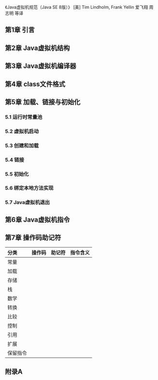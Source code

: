 《Java虚拟机规范（Java SE 8版）》 [美] Tim Lindholm, Frank Yellin 爱飞翔 周志明 等译

## 第1章 引言

## 第2章 Java虚拟机结构

## 第3章 Java虚拟机编译器

## 第4章 class文件格式

## 第5章 加载、链接与初始化
### 5.1 运行时常量池
### 5.2 虚拟机启动
### 5.3 创建和加载
### 5.4 链接
### 5.5 初始化
### 5.6 绑定本地方法实现
### 5.7 Java虚拟机退出

## 第6章 Java虚拟机指令

## 第7章 操作码助记符

| 分类     | 操作码 | 助记符 | 指令含义 |
| :------- | :----- | :----- | :------- |
| 常量     |
| 加载     |
| 存储     |
| 栈       |
| 数学     |
| 转换     |
| 比较     |
| 控制     |
| 引用     |
| 扩展     |
| 保留指令 |

## 附录A



